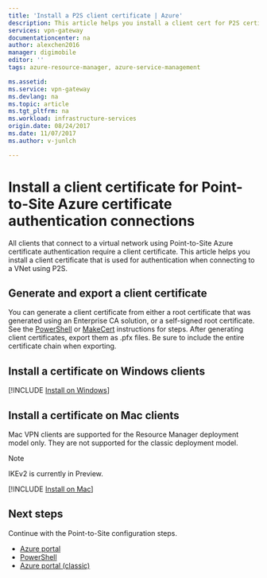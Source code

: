 ```yaml
---
title: 'Install a P2S client certificate | Azure'
description: This article helps you install a client cert for P2S certificate authentication.
services: vpn-gateway
documentationcenter: na
author: alexchen2016
manager: digimobile
editor: ''
tags: azure-resource-manager, azure-service-management

ms.assetid:
ms.service: vpn-gateway
ms.devlang: na
ms.topic: article
ms.tgt_pltfrm: na
ms.workload: infrastructure-services
origin.date: 08/24/2017
ms.date: 11/07/2017
ms.author: v-junlch

---
```

# Install a client certificate for Point-to-Site Azure certificate authentication connections

All clients that connect to a virtual network using Point-to-Site Azure certificate authentication require a client certificate. This article helps you install a client certificate that is used for authentication when connecting to a VNet using P2S.

## <a name="generate"></a>Generate and export a client certificate

You can generate a client certificate from either a root certificate that was generated using an Enterprise CA solution, or a self-signed root certificate. See the [PowerShell](vpn-gateway-certificates-point-to-site.md) or [MakeCert](vpn-gateway-certificates-point-to-site-makecert.md) instructions for steps. After generating client certificates, export them as .pfx files. Be sure to include the entire certificate chain when exporting.

## <a name="installwin"></a>Install a certificate on Windows clients

[!INCLUDE [Install on Windows](../../includes/vpn-gateway-certificates-install-client-cert-include.md)]

## <a name="installmac"></a>Install a certificate on Mac clients

Mac VPN clients are supported for the Resource Manager deployment model only. They are not supported for the classic deployment model.

> [!NOTE]
>  IKEv2 is currently in Preview.
>

[!INCLUDE [Install on Mac](../../includes/vpn-gateway-certificates-install-mac-client-cert-include.md)]

## Next steps

Continue with the Point-to-Site configuration steps.

- [Azure portal](vpn-gateway-howto-point-to-site-resource-manager-portal.md)
- [PowerShell](vpn-gateway-howto-point-to-site-rm-ps.md)
- [Azure portal (classic)](vpn-gateway-howto-point-to-site-classic-azure-portal.md)

